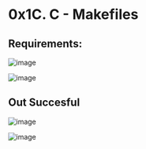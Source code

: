 # 0x1C. C - Makefiles


## Requirements:


![image](https://user-images.githubusercontent.com/98775024/179638328-29de409f-f726-4dc0-9706-c203577d9742.png)


![image](https://user-images.githubusercontent.com/98775024/179637514-a9f301ce-08b4-47bc-aae5-bbba5921202c.png)


## Out Succesful

![image](https://user-images.githubusercontent.com/98775024/179638509-8f5c981d-f70b-47f9-bad6-28ff6c8a6f00.png)


![image](https://user-images.githubusercontent.com/98775024/179638688-5d69a1d6-c5fc-4988-bdcc-b741e68bf842.png)
